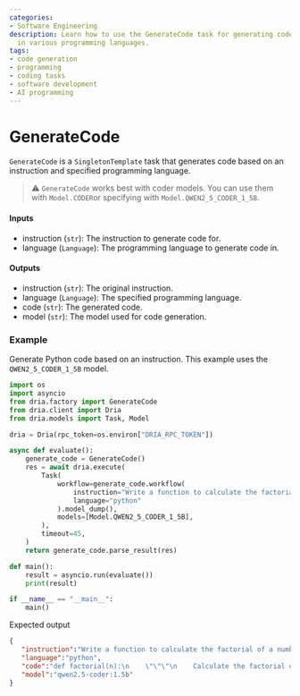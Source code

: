 ```yaml
---
categories:
- Software Engineering
description: Learn how to use the GenerateCode task for generating code based on instructions
  in various programming languages.
tags:
- code generation
- programming
- coding tasks
- software development
- AI programming
---
```


# GenerateCode

`GenerateCode` is a `SingletonTemplate` task that generates code based on an instruction and specified programming language.

> ⚠️ `GenerateCode` works best with coder models. You can use them with `Model.CODER`or specifying with `Model.QWEN2_5_CODER_1_5B`.

#### Inputs
- instruction (`str`): The instruction to generate code for.
- language (`Language`): The programming language to generate code in.

#### Outputs
- instruction (`str`): The original instruction.
- language (`Language`): The specified programming language.
- code (`str`): The generated code.
- model (`str`): The model used for code generation.

### Example

Generate Python code based on an instruction. This example uses the `QWEN2_5_CODER_1_5B` model.

```python
import os
import asyncio
from dria.factory import GenerateCode
from dria.client import Dria
from dria.models import Task, Model

dria = Dria(rpc_token=os.environ["DRIA_RPC_TOKEN"])

async def evaluate():
    generate_code = GenerateCode()
    res = await dria.execute(
        Task(
            workflow=generate_code.workflow(
                instruction="Write a function to calculate the factorial of a number",
                language="python"
            ).model_dump(),
            models=[Model.QWEN2_5_CODER_1_5B],
        ),
        timeout=45,
    )
    return generate_code.parse_result(res)

def main():
    result = asyncio.run(evaluate())
    print(result)

if __name__ == "__main__":
    main()
```

Expected output

```json
{
   "instruction":"Write a function to calculate the factorial of a number",
   "language":"python",
   "code":"def factorial(n):\n    \"\"\"\n    Calculate the factorial of a non-negative integer n.\n    \n    Args:\n    n (int): A non-negative integer whose factorial is to be calculated.\n    \n    Returns:\n    int: The factorial of the input number.\n    \n    Raises:\n    ValueError: If n is negative.\n    \"\"\"\n    # Check if the input is a non-negative integer\n    if not isinstance(n, int) or n < 0:\n        raise ValueError(\"Input must be a non-negative integer.\")\n    \n    # Initialize the result to 1 (since 0! = 1)\n    result = 1\n    \n    # Calculate the factorial using a loop\n    for i in range(1, n + 1):\n        result *= i\n    \n    return result\n\n# Example usage:\ntry:\n    print(factorial(5))  # Output: 120\nexcept ValueError as e:\n    print(e)",
   "model":"qwen2.5-coder:1.5b"
}
```